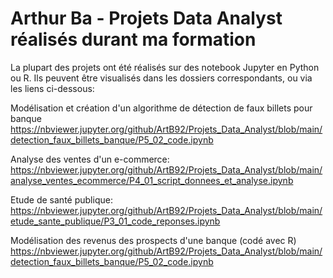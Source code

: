 # Arthur Ba - Projets Data Analyst réalisés durant ma formation

La plupart des projets ont été réalisés sur des notebook Jupyter en Python ou R. Ils peuvent être visualisés dans les dossiers correspondants, ou via les liens ci-dessous:

Modélisation et création d'un algorithme de détection de faux billets pour banque
https://nbviewer.jupyter.org/github/ArtB92/Projets_Data_Analyst/blob/main/detection_faux_billets_banque/P5_02_code.ipynb

Analyse des ventes d'un e-commerce:
https://nbviewer.jupyter.org/github/ArtB92/Projets_Data_Analyst/blob/main/analyse_ventes_ecommerce/P4_01_script_donnees_et_analyse.ipynb

Etude de santé publique:
https://nbviewer.jupyter.org/github/ArtB92/Projets_Data_Analyst/blob/main/etude_sante_publique/P3_01_code_reponses.ipynb

Modélisation des revenus des prospects d'une banque (codé avec R)
https://nbviewer.jupyter.org/github/ArtB92/Projets_Data_Analyst/blob/main/detection_faux_billets_banque/P5_02_code.ipynb
